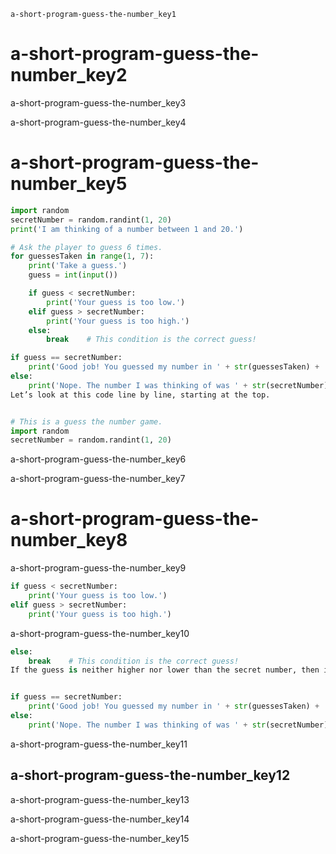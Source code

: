 ```ngMeta
a-short-program-guess-the-number_key1
```
# a-short-program-guess-the-number_key2
a-short-program-guess-the-number_key3


a-short-program-guess-the-number_key4


# a-short-program-guess-the-number_key5
```python
import random
secretNumber = random.randint(1, 20)
print('I am thinking of a number between 1 and 20.')

# Ask the player to guess 6 times.
for guessesTaken in range(1, 7):
    print('Take a guess.')
    guess = int(input())

    if guess < secretNumber:
        print('Your guess is too low.')
    elif guess > secretNumber:
        print('Your guess is too high.')
    else:
        break    # This condition is the correct guess!

if guess == secretNumber:
    print('Good job! You guessed my number in ' + str(guessesTaken) + ' guesses!')
else:
    print('Nope. The number I was thinking of was ' + str(secretNumber))
Let’s look at this code line by line, starting at the top.


# This is a guess the number game.
import random
secretNumber = random.randint(1, 20)
```
a-short-program-guess-the-number_key6


a-short-program-guess-the-number_key7

# a-short-program-guess-the-number_key8
a-short-program-guess-the-number_key9

```python
if guess < secretNumber:
    print('Your guess is too low.')
elif guess > secretNumber:
    print('Your guess is too high.')
```
a-short-program-guess-the-number_key10

```python
else:
    break    # This condition is the correct guess!
If the guess is neither higher nor lower than the secret number, then it must be equal to the secret number, in which case you want the program execution to break out of the for loop.


if guess == secretNumber:
    print('Good job! You guessed my number in ' + str(guessesTaken) + ' guesses!')
else:
    print('Nope. The number I was thinking of was ' + str(secretNumber))
```
a-short-program-guess-the-number_key11

## a-short-program-guess-the-number_key12
a-short-program-guess-the-number_key13

a-short-program-guess-the-number_key14

a-short-program-guess-the-number_key15

